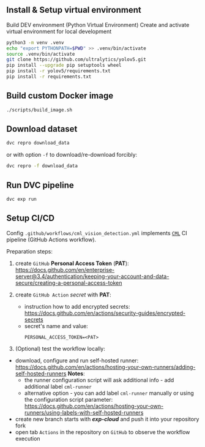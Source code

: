 ## Install & Setup virtual environment
Build DEV environment (Python Virtual Environment)
Create and activate virtual environment for local development

```bash 
python3 -m venv .venv
echo "export PYTHONPATH=$PWD" >> .venv/bin/activate
source .venv/bin/activate
git clone https://github.com/ultralytics/yolov5.git
pip install --upgrade pip setuptools wheel
pip install -r yolov5/requirements.txt
pip install -r requirements.txt
``` 

## Build custom Docker image

```bash
./scripts/build_image.sh
```

## Download dataset

```bash
dvc repro download_data
```

or with option `-f` to download/re-download forcibly:

```bash
dvc repro -f download_data
```

## Run DVC pipeline

```bash
dvc exp run
```

## Setup CI/CD

Config `.github/workflows/cml_vision_detection.yml` implements [`CML`](https://cml.dev/) CI pipeline (GitHub Actions workflow).

Preparation steps:

1. create `GitHub` **Personal Access Token** (**PAT**): https://docs.github.com/en/enterprise-server@3.4/authentication/keeping-your-account-and-data-secure/creating-a-personal-access-token

2. create `GitHub Action` *secret* with **PAT**: 
    - instruction how to add encrypted secrets: https://docs.github.com/en/actions/security-guides/encrypted-secrets
    - secret's name and value:
        ```dotenv
        PERSONAL_ACCESS_TOKEN=<PAT>
        ```

3. (Optional) test the workflow locally:
- download, configure and run self-hosted runner: https://docs.github.com/en/actions/hosting-your-own-runners/adding-self-hosted-runners
**Notes**: 
    - the runner configuration script will ask additional info - add additional label `cml-runner`
    - alternative option - you can add label `cml-runner` manually or using the configuration script parameter: https://docs.github.com/en/actions/hosting-your-own-runners/using-labels-with-self-hosted-runners
- create new branch starts with ***exp-cloud*** and push it into your repository fork
- open tab `Actions` in the repository on `GitHub` to observe the workflow execution